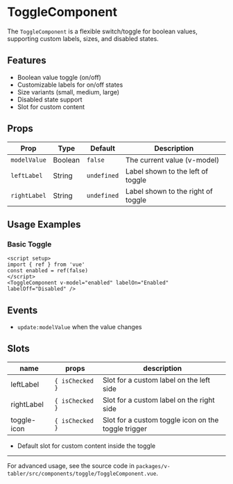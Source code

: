 # ToggleComponent

The `ToggleComponent` is a flexible switch/toggle for boolean values, supporting custom labels, sizes, and disabled states.

## Features

- Boolean value toggle (on/off)
- Customizable labels for on/off states
- Size variants (small, medium, large)
- Disabled state support
- Slot for custom content

## Props

| Prop         | Type    | Default     | Description                        |
| ------------ | ------- | ----------- | ---------------------------------- |
| `modelValue` | Boolean | `false`     | The current value (v-model)        |
| `leftLabel`  | String  | `undefined` | Label shown to the left of toggle  |
| `rightLabel` | String  | `undefined` | Label shown to the right of toggle |

## Usage Examples

### Basic Toggle

```vue
<script setup>
import { ref } from 'vue'
const enabled = ref(false)
</script>
<ToggleComponent v-model="enabled" labelOn="Enabled" labelOff="Disabled" />
```

## Events

- `update:modelValue` when the value changes

## Slots

| name        | props           | description                                         |
| ----------- | --------------- | --------------------------------------------------- |
| leftLabel   | `{ isChecked }` | Slot for a custom label on the left side            |
| rightLabel  | `{ isChecked }` | Slot for a custom label on the right side           |
| toggle-icon | `{ isChecked }` | Slot for a custom toggle icon on the toggle trigger |

- Default slot for custom content inside the toggle

---

For advanced usage, see the source code in `packages/v-tabler/src/components/toggle/ToggleComponent.vue`.
